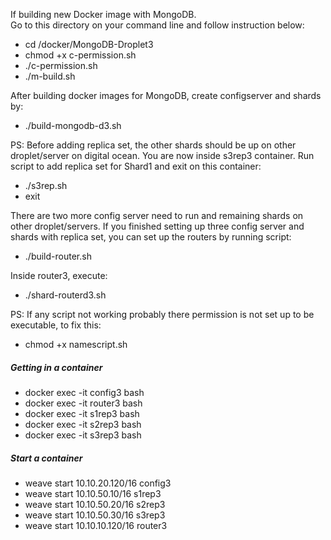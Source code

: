 If building new Docker image with MongoDB. \
Go to this directory on your command line and follow instruction below:

- cd /docker/MongoDB-Droplet3
- chmod +x c-permission.sh
- ./c-permission.sh
- ./m-build.sh

After building docker images for MongoDB, create configserver and shards by:

- ./build-mongodb-d3.sh

PS: Before adding replica set, the other shards should be up on other droplet/server on digital ocean.
You are now inside s3rep3 container. Run script to add replica set for Shard1 and exit on this container:

- ./s3rep.sh
- exit 

There are two more config server need to run and remaining shards on other droplet/servers. If you finished setting up three config server and shards with replica set, you can set up the routers by running script:

- ./build-router.sh

Inside router3, execute:

- ./shard-routerd3.sh

PS: If any script not working probably there permission is not set up to be executable, to fix this:

- chmod +x namescript.sh

##### Getting in a container
- docker exec -it config3 bash
- docker exec -it router3 bash
- docker exec -it s1rep3 bash
- docker exec -it s2rep3 bash
- docker exec -it s3rep3 bash

##### Start a container
- weave start 10.10.20.120/16 config3
- weave start 10.10.50.10/16 s1rep3
- weave start 10.10.50.20/16 s2rep3
- weave start 10.10.50.30/16 s3rep3
- weave start 10.10.10.120/16 router3
